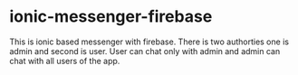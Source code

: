 # ionic-messenger-firebase
This is ionic based messenger with firebase. There is two authorties one is admin and second is user. User can chat only with admin and admin can chat with all users of the app.
